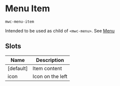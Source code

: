 # Menu Item
`mwc-menu-item`

Intended to be used as child of `<mwc-menu>`. See [Menu](menu)

## Slots
| Name | Description |
| ---  | ---         |
| [default] | Item content |
| icon | Icon on the left  |
